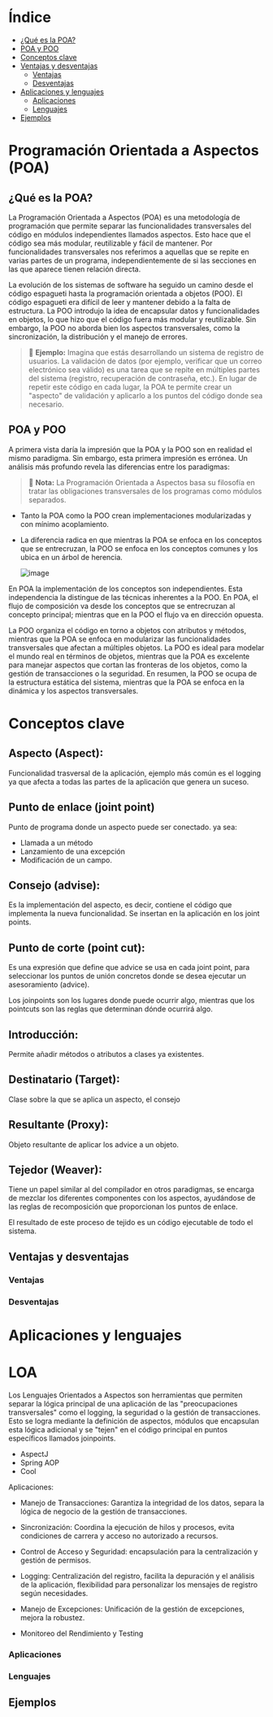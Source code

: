 # Índice
* [¿Qué es la POA?](#que-es-la-poa)
* [POA y POO](#poa-y-poo)
* [Conceptos clave](#conceptos-clave)
* [Ventajas y desventajas](#ventajas-y-desventajas)
  * [Ventajas](#ventajas)
  * [Desventajas](#desventajas)
* [Aplicaciones y lenguajes](#aplicaciones-y-lenguajes)
  * [Aplicaciones](#aplicaciones)
  * [Lenguajes](#lenguajes)
* [Ejemplos](#ejemplos)

# Programación Orientada a Aspectos (POA)

## ¿Qué es la POA?

La Programación Orientada a Aspectos (POA) es una metodología de programación que permite separar las funcionalidades transversales del código en módulos independientes llamados aspectos. Esto hace que el código sea más modular, reutilizable y fácil de mantener. Por funcionalidades transversales nos referimos a aquellas que se repite en varias partes de un programa, independientemente de si las secciones en las que aparece tienen relación directa.

La evolución de los sistemas de software ha seguido un camino desde el código espagueti hasta la programación orientada a objetos (POO). El código espagueti era difícil de leer y mantener debido a la falta de estructura. La POO introdujo la idea de encapsular datos y funcionalidades en objetos, lo que hizo que el código fuera más modular y reutilizable. Sin embargo, la POO no aborda bien los aspectos transversales, como la sincronización, la distribución y el manejo de errores.

>  📌 **Ejemplo:** Imagina que estás desarrollando un sistema de registro de usuarios. La validación de datos (por ejemplo, verificar que un correo electrónico sea válido) es una tarea que se repite en múltiples partes del sistema (registro, recuperación de contraseña, etc.). En lugar de repetir este código en cada lugar, la POA te permite crear un "aspecto" de validación y aplicarlo a los puntos del código donde sea necesario.

## POA y POO

A primera vista daría la impresión que la POA y la POO son en realidad el mismo paradigma. Sin embargo, esta primera impresión es errónea. Un análisis más profundo revela las diferencias entre los paradigmas:


> 📝 **Nota:** La Programación Orientada a Aspectos basa su filosofía en tratar las obligaciones transversales de los programas como módulos separados.


- Tanto la POA como la POO crean implementaciones modularizadas y con mínimo acoplamiento. 
- La diferencia radica en que mientras la POA se enfoca en los conceptos que se entrecruzan, la POO se enfoca en los conceptos comunes y los ubica en un árbol de herencia.

  ![image](https://github.com/user-attachments/assets/097eb323-9bdb-4f1d-8a74-1b2963ae0c44)

En POA la implementación de los conceptos son independientes. Esta independencia la distingue de las técnicas inherentes a la POO. En POA, el flujo de composición va desde los conceptos que se entrecruzan al concepto principal; mientras que en la POO el flujo va en dirección opuesta.

La POO organiza el código en torno a objetos con atributos y métodos, mientras que la POA se enfoca en modularizar las funcionalidades transversales que afectan a múltiples objetos. La POO es ideal para modelar el mundo real en términos de objetos, mientras que la POA es excelente para manejar aspectos que cortan las fronteras de los objetos, como la gestión de transacciones o la seguridad. En resumen, la POO se ocupa de la estructura estática del sistema, mientras que la POA se enfoca en la dinámica y los aspectos transversales.

# Conceptos clave

## Aspecto (Aspect): 
Funcionalidad trasversal de la aplicación, ejemplo más común es el logging ya que afecta a todas las partes de la aplicación que genera un suceso. 

## Punto de enlace (joint point)
Punto de programa donde un aspecto puede ser conectado. ya sea: 
- Llamada a un método 
- Lanzamiento de una excepción 
- Modificación de un campo. 

## Consejo (advise): 
Es la implementación del aspecto, es decir, contiene el código que implementa la nueva funcionalidad. Se insertan en la aplicación en los joint points. 

## Punto de corte (point cut):
Es una expresión que define que advice se usa en cada joint point, para seleccionar los puntos de unión concretos donde se desea ejecutar un asesoramiento (advice). 

Los joinpoints son los lugares donde puede ocurrir algo, mientras que los pointcuts son las reglas que determinan dónde ocurrirá algo. 

## Introducción:
Permite añadir métodos o atributos a clases ya existentes.

## Destinatario (Target):
Clase sobre la que se aplica un aspecto, el consejo  

## Resultante (Proxy): 
Objeto resultante de aplicar los advice a un objeto.  

## Tejedor (Weaver):
Tiene un papel similar al del compilador en otros paradigmas, se encarga de mezclar los diferentes componentes con los aspectos, ayudándose de las reglas de recomposición que proporcionan los puntos de enlace.  

El resultado de este proceso de tejido es un código ejecutable de todo el sistema.



## Ventajas y desventajas

### Ventajas

### Desventajas

# Aplicaciones y lenguajes
# LOA 
Los Lenguajes Orientados a Aspectos son herramientas que permiten separar la lógica principal de una aplicación de las "preocupaciones transversales" como el logging, la seguridad o la gestión de transacciones. Esto se logra mediante la definición de aspectos, módulos que encapsulan esta lógica adicional y se "tejen" en el código principal en puntos específicos llamados joinpoints. 
- AspectJ
- Spring AOP
- Cool

Aplicaciones: 

- Manejo de Transacciones: Garantiza la integridad de los datos, separa la lógica de negocio de la gestión de transacciones. 

- Sincronización: Coordina la ejecución de hilos y procesos, evita condiciones de carrera y acceso no autorizado a recursos. 

- Control de Acceso y Seguridad: encapsulación para la centralización y gestión de permisos. 

- Logging: Centralización del registro, facilita la depuración y el análisis de la aplicación, flexibilidad para personalizar los mensajes de registro según necesidades. 

- Manejo de Excepciones: Unificación de la gestión de excepciones, mejora la robustez.

- Monitoreo del Rendimiento y Testing


### Aplicaciones

### Lenguajes

## Ejemplos


